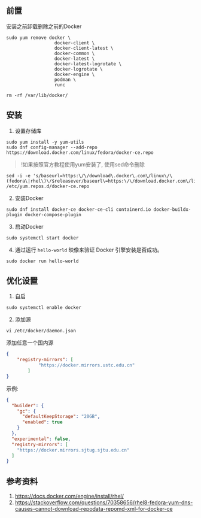 ## 前置

安装之前卸载删除之前的Docker
```shell
sudo yum remove docker \
                  docker-client \
                  docker-client-latest \
                  docker-common \
                  docker-latest \
                  docker-latest-logrotate \
                  docker-logrotate \
                  docker-engine \
                  podman \
                  runc

rm -rf /var/lib/docker/
```
## 安装
1. 设置存储库
```shell
sudo yum install -y yum-utils
sudo dnf config-manager --add-repo https://download.docker.com/linux/fedora/docker-ce.repo
```

> !如果按照官方教程使用yum安装了, 使用sed命令删除

```shell
sed -i -e 's/baseurl=https:\/\/download\.docker\.com\/linux\/\(fedora\|rhel\)\/$releasever/baseurl\=https:\/\/download.docker.com\/linux\/centos\/$releasever/g' /etc/yum.repos.d/docker-ce.repo
```

2. 安装Docker
```shell
sudo dnf install docker-ce docker-ce-cli containerd.io docker-buildx-plugin docker-compose-plugin
```

3. 启动Docker
```shell
sudo systemctl start docker
```

4. 通过运行 `hello-world` 映像来验证 Docker 引擎安装是否成功。

```console
sudo docker run hello-world
```

## 优化设置
1. 自启
```shell
sudo systemctl enable docker
```

2. 添加源
```shell
vi /etc/docker/daemon.json
```
添加任意一个国内源
```json
{
	"registry-mirrors": [ 
	        "https://docker.mirrors.ustc.edu.cn" 
	    ]
}
```

示例:
```json
{
  "builder": {
    "gc": {
      "defaultKeepStorage": "20GB",
      "enabled": true
    }
  },
  "experimental": false,
  "registry-mirrors": [
    "https://docker.mirrors.sjtug.sjtu.edu.cn"
  ]
}
```

## 参考资料
1. https://docs.docker.com/engine/install/rhel/
2. https://stackoverflow.com/questions/70358656/rhel8-fedora-yum-dns-causes-cannot-download-repodata-repomd-xml-for-docker-ce